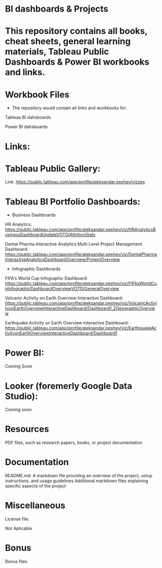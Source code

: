 # BI dashboards & Projects

# This repository contains all books, cheat sheets, general learning materials, Tableau Public Dashboards & Power BI workbooks and links.


# Workbook Files

- The repository would contain all links and workbooks for:

Tableau BI dahsboards

Power BI dahsboards


# Links:


# Tableau Public Gallery:

Link: https://public.tableau.com/app/profile/aleksandar.peshev/vizzes 

# Tableau BI Portfolio Dashboards:


- Business Dashboards

HR Analytics: https://public.tableau.com/app/profile/aleksandar.peshev/viz/HRAnalyticsBusinessDashboardUpdateVOTD/AttritionStats 

Dental Pharma Interactive Analytics Multi Level Project Management Dashboard: https://public.tableau.com/app/profile/aleksandar.peshev/viz/DentalPharmaInteractiveAnalyticsDashboardOverview/ProjectOverview


- Infographic Dashboards

FIFA's World Cup Infographic Dashboard: https://public.tableau.com/app/profile/aleksandar.peshev/viz/FIFAsWorldCupInfographicDashboardOverviewVOTD/GeneralOverview

Volcanic Activity on Earth Overview Interactive Dashboard: https://public.tableau.com/app/profile/aleksandar.peshev/viz/VolcanicActivityonEarthOverviewInteractiveDashboard/Dashboard1_2GeographicOverview

Earthquake Activity on Earth Overview Interactive Dashboard: https://public.tableau.com/app/profile/aleksandar.peshev/viz/EarthquakeActivityonEarthOverviewInteractiveDashboard/Dashboard1


# Power BI:

Coming Soon


# Looker (foremerly Google Data Studio):

Coming soon


# Resources

PDF files, such as research papers, books, or project documentation


# Documentation

README.md: A markdown file providing an overview of the project, setup instructions, and usage guidelines Additional markdown files explaining specific aspects of the project


# Miscellaneous

License file:

Not Aplicable


# Bonus

Bonus files
